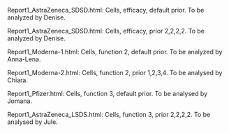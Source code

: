 Report1_AstraZeneca_SDSD.html: Cells, efficacy, default prior. To be analyzed by Denise. 

Report1_AstraZeneca_SDSD.html: Cells, efficacy, prior 2,2,2,2. To be analyzed by Denise. 

Report1_Moderna-1.html: Cells, function 2, default prior. To be analyzed by Anna-Lena.

Report1_Moderna-2.html: Cells, function 2, prior 1,2,3,4. To be analysed by Chiara.

Report1_Pfizer.html: Cells, function 3, default prior. To be analysed by Jomana.

Report1_AstraZeneca_LSDS.html: Cells, function 3, prior 2,2,2,2. To be analysed by Jule.

